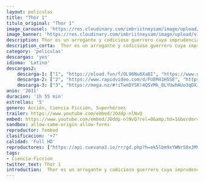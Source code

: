 ```yaml
---
layout: peliculas
title: "Thor 1"
titulo_original: "Thor 1"
image_carousel: 'https://res.cloudinary.com/imbriitneysam/image/upload/v1543628501/thor-poster-min.jpg'
image_banner: 'https://res.cloudinary.com/imbriitneysam/image/upload/v1543628501/thor-banner-min.jpg'
description: Thor es un arrogante y codicioso guerrero cuya imprudencia desata una antigua guerra. Por ese motivo, su padre Odín lo castiga desterrándolo a la Tierra para que viva entre los hombres y descubra así el verdadero sentido de la humildad. Cuando el villano más peligroso de su mundo envía a la Tierra a las fuerzas más oscuras de Asgard, Thor se dará cuenta de lo que realmente hace falta para ser un verdadero héroe.
description_corta:  Thor es un arrogante y codicioso guerrero cuya imprudencia desata una antigua guerra. Por ese motivo, su padre Odín lo castiga desterrándolo a la Tierra para que viva entre los hombres y descubra así el verdadero sentido de la ...
category: 'peliculas'
descargas: 'yes'
idioma: 'Latino'
descargas2:
    descarga-1: ["1", "https://oload.fun/f/OL96Nu6XaBI", "https://www.google.com/s2/favicons?domain=openload.co","OpenLoad","https://res.cloudinary.com/imbriitneysam/image/upload/v1541473684/mexico.png", "Latino", "Full HD"]
    descarga-2: ["2", "https://www.rapidvideo.com/d/FUEM41H5SE", "https://www.google.com/s2/favicons?domain=www.rapidvideo.com","RapidVideo","https://res.cloudinary.com/imbriitneysam/image/upload/v1541473684/mexico.png", "Latino", "Full HD"]
    descarga-3: ["3", "https://mega.nz/#!iTwnDYSK!4QSVMk_BLYUwhAUo3qDXJfC_e1H8TwQIGUvLjt5ThfI", "https://www.google.com/s2/favicons?domain=mega.nz","Mega","https://res.cloudinary.com/imbriitneysam/image/upload/v1541473684/mexico.png", "Latino", "Full HD"]
anio: '2011'
duracion: '1h 55 min'
estrellas: '5'
genero: Acción, Ciencia Ficción, Superhéroes
trailer: https://www.youtube.com/embed/JOddp-nlNvQ
embed: https://www.youtube.com/embed/JOddp-nlNvQ?rel=0&amp;hd=1&border=0&wmode=opaque&enablejsapi=1&modestbranding=1&controls=1&showinfo=1
sandbox: allow-same-origin allow-forms
reproductor: fembed
clasificacion: '+7'
calidad: 'Full HD'
reproductores: ["https://api.cuevana3.io/rr/gd.php?h=ek5lbm9xYWNrS0xJMVp5b21KREk0dFBLbjVkaHhkRGdrOG1jbnBpUnhhS1Z6Mk40aE5XdHRyS3ZtcEdvenBXMHRaZWNaNTJianVuTzBhcWplWm5LMnJHU3FadVkyUT09"]
tags:
- Ciencia-Ficcion
twitter_text: Thor 1
introduction:  Thor es un arrogante y codicioso guerrero cuya imprudencia desata una antigua guerra. Por ese motivo, su padre Odín lo castiga desterrándolo a la Tierra para que viva entre los hombres y descubra así el verdadero sentido de la..
---
```












